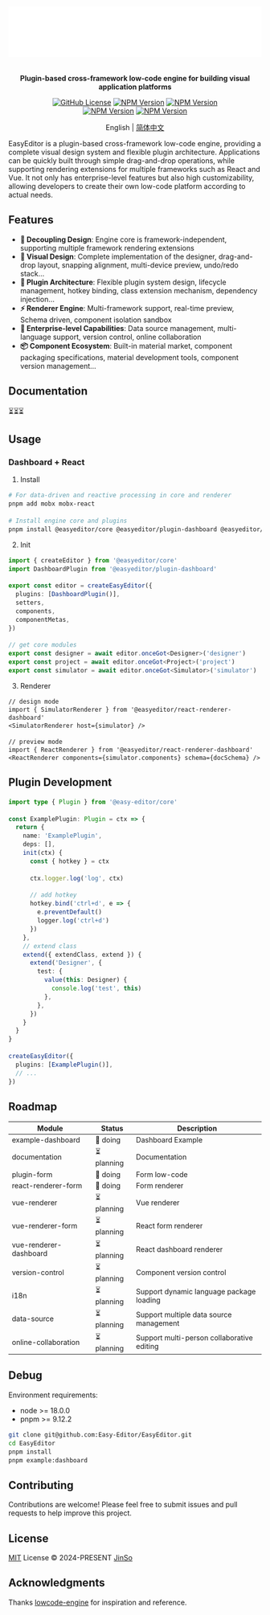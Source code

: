 <div align="center">

<img src=".github/assets/banner-dark.svg" height="100" alt="logo" />

<br />
<br />

<b>Plugin-based cross-framework low-code engine for building visual application platforms</b>

[![GitHub License](https://img.shields.io/github/license/Easy-Editor/EasyEditor)](./LICENSE)
[![NPM Version](https://img.shields.io/npm/v/%40easy-editor%2Fcore?label=%40easy-editor%2Fcore&color=%230a7cbd)](https://www.npmjs.com/package/@easy-editor/core)
[![NPM Version](https://img.shields.io/npm/v/%40easy-editor%2Freact-renderer?label=%40easy-editor%2Freact-renderer&color=%230a7cbd)](https://www.npmjs.com/package/@easy-editor/react-renderer)
<br/>
[![NPM Version](https://img.shields.io/npm/v/%40easy-editor%2Fplugin-dashboard?label=%40easy-editor%2Fplugin-dashboard&color=%230a7cbd)](https://www.npmjs.com/package/@easy-editor/plugin-dashboard)
[![NPM Version](https://img.shields.io/npm/v/%40easy-editor%2Freact-renderer-dashboard?label=%40easy-editor%2Freact-renderer-dashboard&color=%230a7cbd)](https://www.npmjs.com/package/@easy-editor/react-renderer-dashboard)

English | [简体中文](./README-zh_CN.md)

</div>

EasyEditor is a plugin-based cross-framework low-code engine, providing a complete visual design system and flexible plugin architecture. Applications can be quickly built through simple drag-and-drop operations, while supporting rendering extensions for multiple frameworks such as React and Vue. It not only has enterprise-level features but also high customizability, allowing developers to create their own low-code platform according to actual needs.

## Features

- **🔌 Decoupling Design**: Engine core is framework-independent, supporting multiple framework rendering extensions
- **🎨 Visual Design**: Complete implementation of the designer, drag-and-drop layout, snapping alignment, multi-device preview, undo/redo stack...
- **🧩 Plugin Architecture**: Flexible plugin system design, lifecycle management, hotkey binding, class extension mechanism, dependency injection...
- **⚡ Renderer Engine**: Multi-framework support, real-time preview, Schema driven, component isolation sandbox
- **🏢 Enterprise-level Capabilities**: Data source management, multi-language support, version control, online collaboration
- **📦 Component Ecosystem**: Built-in material market, component packaging specifications, material development tools, component version management...

## Documentation

⏳⏳⏳

## Usage

### Dashboard + React

1. Install

```bash
# For data-driven and reactive processing in core and renderer
pnpm add mobx mobx-react

# Install engine core and plugins
pnpm install @easyeditor/core @easyeditor/plugin-dashboard @easyeditor/react-renderer-dashboard
```

2. Init

```ts
import { createEditor } from '@easyeditor/core'
import DashboardPlugin from '@easyeditor/plugin-dashboard'

export const editor = createEasyEditor({
  plugins: [DashboardPlugin()],
  setters,
  components,
  componentMetas,
})

// get core modules
export const designer = await editor.onceGot<Designer>('designer')
export const project = await editor.onceGot<Project>('project')
export const simulator = await editor.onceGot<Simulator>('simulator')
```

3. Renderer

```tsx
// design mode
import { SimulatorRenderer } from '@easyeditor/react-renderer-dashboard'
<SimulatorRenderer host={simulator} />

// preview mode
import { ReactRenderer } from '@easyeditor/react-renderer-dashboard'
<ReactRenderer components={simulator.components} schema={docSchema} />
```

## Plugin Development

```ts
import type { Plugin } from '@easy-editor/core'

const ExamplePlugin: Plugin = ctx => {
  return {
    name: 'ExamplePlugin',
    deps: [],
    init(ctx) {
      const { hotkey } = ctx

      ctx.logger.log('log', ctx)

      // add hotkey
      hotkey.bind('ctrl+d', e => {
        e.preventDefault()
        logger.log('ctrl+d')
      })
    },
    // extend class
    extend({ extendClass, extend }) {
      extend('Designer', {
        test: {
          value(this: Designer) {
            console.log('test', this)
          },
        },
      })
    }
  }
}

createEasyEditor({
  plugins: [ExamplePlugin()],
  // ...
})
```


## Roadmap

| Module | Status | Description |
| --- | --- | --- |
| example-dashboard | 🚧 doing | Dashboard Example |
| documentation | ⏳ planning | Documentation |
| plugin-form | 🚧 doing | Form low-code |
| react-renderer-form | 🚧 doing | Form renderer |
| vue-renderer | ⏳ planning | Vue renderer |
| vue-renderer-form | ⏳ planning | React form renderer |
| vue-renderer-dashboard | ⏳ planning | React dashboard renderer |
| version-control | ⏳ planning | Component version control |
| i18n | ⏳ planning | Support dynamic language package loading |
| data-source | ⏳ planning | Support multiple data source management |
| online-collaboration | ⏳ planning | Support multi-person collaborative editing |

## Debug

Environment requirements:
- node >= 18.0.0
- pnpm >= 9.12.2

```bash
git clone git@github.com:Easy-Editor/EasyEditor.git
cd EasyEditor
pnpm install
pnpm example:dashboard
```

## Contributing

Contributions are welcome! Please feel free to submit issues and pull requests to help improve this project.

## License

[MIT](./LICENSE) License &copy; 2024-PRESENT [JinSo](https://github.com/JinSooo)

## Acknowledgments

Thanks [lowcode-engine](https://github.com/alibaba/lowcode-engine) for inspiration and reference.
